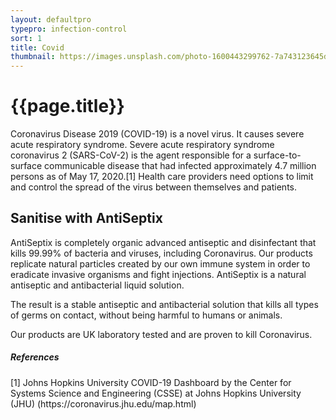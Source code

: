 ```yaml
---
layout: defaultpro
typepro: infection-control
sort: 1
title: Covid
thumbnail: https://images.unsplash.com/photo-1600443299762-7a743123645d?ixlib=rb-1.2.1&ixid=MnwxMjA3fDB8MHxwaG90by1wYWdlfHx8fGVufDB8fHx8&auto=format&fit=crop&w=1280&q=80
---
```


# {{page.title}}

Coronavirus Disease 2019 (COVID-19) is a novel virus. It causes severe acute respiratory syndrome. Severe acute respiratory syndrome coronavirus 2 (SARS-CoV-2) is the agent responsible for a surface-to-surface communicable disease that had infected approximately 4.7 million persons as of May 17, 2020.[1] Health care providers need options to limit and control the spread of the virus between themselves and patients.

## Sanitise with AntiSeptix

AntiSeptix is completely organic advanced antiseptic and disinfectant that kills 99.99% of bacteria and viruses, including Coronavirus. Our products replicate natural particles created by our own immune system in order to eradicate invasive organisms and fight injections. AntiSeptix is a natural antiseptic and antibacterial liquid solution.

The result is a stable antiseptic and antibacterial solution that kills all types of germs on contact, without being harmful to humans or animals.

Our products are UK laboratory tested and are proven to kill Coronavirus.

##### References

<p class="fs-7">[1] Johns Hopkins University COVID-19 Dashboard by the Center for Systems Science and Engineering (CSSE) at Johns Hopkins University (JHU) (https://coronavirus.jhu.edu/map.html)<p>